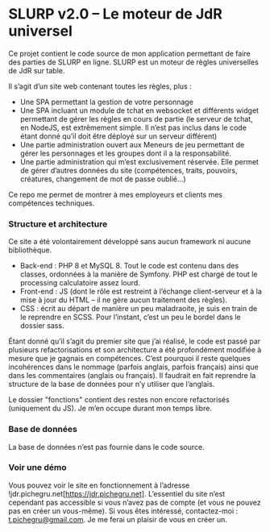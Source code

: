 # SLURP v2.0 – Le moteur de JdR universel

Ce projet contient le code source de mon application permettant de faire des parties de SLURP en ligne. SLURP est un moteur de règles universelles de JdR sur table.  

Il s’agit d’un site web contenant toutes les règles, plus :
- Une SPA permettant la gestion de votre personnage
- Une SPA incluant un module de tchat en websocket et différents widget permettant de gérer les règles en cours de partie (le serveur de tchat, en NodeJS, est extrêmement simple. Il n’est pas inclus dans le code étant donné qu’il doit être déployé sur un serveur différent)
- Une partie administration ouvert aux Meneurs de jeu permettant de gérer les personnages et les groupes dont il a la responsabilité.
- Une partie administration qui m’est exclusivement réservée. Elle permet de gérer d’autres données du site (compétences, traits, pouvoirs, créatures, changement de mot de passe oublié...)

Ce repo me permet de montrer à mes employeurs et clients mes compétences techniques.

### Structure et architecture
Ce site a été volontairement développé sans aucun framework ni aucune bibliothèque.
- Back-end : PHP 8 et MySQL 8. Tout le code est contenu dans des classes, ordonnées à la manière de Symfony. PHP est chargé de tout le processing calculatoire assez lourd.
- Front-end : JS (dont le rôle est restreint à l’échange client-serveur et à la mise à jour du HTML – il ne gère aucun traitement des règles).
- CSS : écrit au départ de manière un peu maladraoite, je suis en train de le reprendre en SCSS. Pour l’instant, c’est un peu le bordel dans le dossier sass.

Étant donné qu’il s’agit du premier site que j’ai réalisé, le code est passé par plusieurs refactorisations et son architecture a été profondément modifiée à mesure que je gagnais en compétences. C’est pourquoi il reste quelques incohérences dans le nommage (parfois anglais, parfois français) ainsi que dans les commentaires (anglais ou français). Il faudrait en fait reprendre la structure de la base de données pour n’y utiliser que l’anglais.

Le dossier "fonctions" contient des restes non encore refactorisés (uniquement du JS). Je m’en occupe durant mon temps libre.

### Base de données
La base de données n’est pas fournie dans le code source.

### Voir une démo
Vous pouvez voir le site en fonctionnement à l’adresse !jdr.pichegru.net[https://jdr.pichegru.net].
L’essentiel du site n’est cependant pas accessible si vous n’avez pas de compte (et vous ne pouvez pas en créer un vous-même). Si vous êtes intéressé, contactez-moi : t.pichegru@gmail.com. Je me ferai un plaisir de vous en créer un.